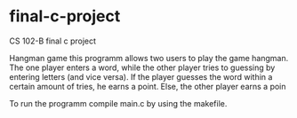 # final-c-project
CS 102-B final c project

Hangman game
this programm allows two users to play the game hangman. The one player enters a word, while the other player tries to guessing by entering letters (and vice versa). If the player guesses the word within a certain amount of tries, he earns a point. Else, the other player earns a poin

To run the programm compile main.c by using the makefile.
